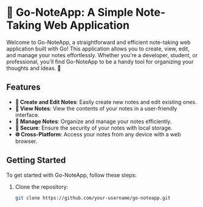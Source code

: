 # 🚀 Go-NoteApp: A Simple Note-Taking Web Application

Welcome to Go-NoteApp, a straightforward and efficient note-taking web application built with Go! This application allows you to create, view, edit, and manage your notes effortlessly. Whether you're a developer, student, or professional, you'll find Go-NoteApp to be a handy tool for organizing your thoughts and ideas. 📝

## Features

- **📝 Create and Edit Notes**: Easily create new notes and edit existing ones.
- **👀 View Notes**: View the contents of your notes in a user-friendly interface.
- **💼 Manage Notes**: Organize and manage your notes efficiently.
- **🔐 Secure**: Ensure the security of your notes with local storage.
- **🌐 Cross-Platform**: Access your notes from any device with a web browser.

## Getting Started

To get started with Go-NoteApp, follow these steps:

1. Clone the repository:
   ```bash
   git clone https://github.com/your-username/go-noteapp.git
  ```
```

 
